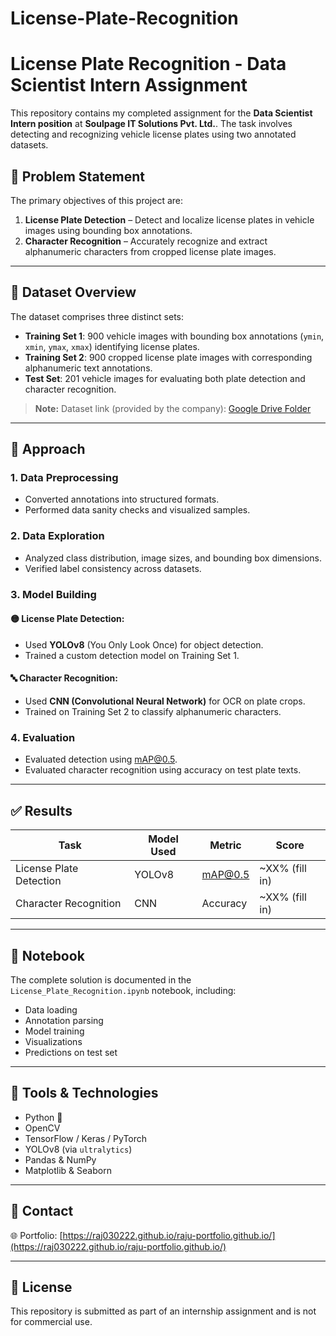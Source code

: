 # License-Plate-Recognition
# License Plate Recognition - Data Scientist Intern Assignment

This repository contains my completed assignment for the **Data Scientist Intern position** at **Soulpage IT Solutions Pvt. Ltd.**. The task involves detecting and recognizing vehicle license plates using two annotated datasets.

## 📌 Problem Statement

The primary objectives of this project are:

1. **License Plate Detection** – Detect and localize license plates in vehicle images using bounding box annotations.
2. **Character Recognition** – Accurately recognize and extract alphanumeric characters from cropped license plate images.

---

## 📂 Dataset Overview

The dataset comprises three distinct sets:

- **Training Set 1**: 900 vehicle images with bounding box annotations (`ymin`, `xmin`, `ymax`, `xmax`) identifying license plates.
- **Training Set 2**: 900 cropped license plate images with corresponding alphanumeric text annotations.
- **Test Set**: 201 vehicle images for evaluating both plate detection and character recognition.

> **Note:** Dataset link (provided by the company): [Google Drive Folder](https://drive.google.com/drive/folders/1ThHnUQjkCNTOKXnvySVfpHZxZbYsFfMQ)

---

## 🧠 Approach

### 1. Data Preprocessing
- Converted annotations into structured formats.
- Performed data sanity checks and visualized samples.

### 2. Data Exploration
- Analyzed class distribution, image sizes, and bounding box dimensions.
- Verified label consistency across datasets.

### 3. Model Building

#### 🟡 License Plate Detection:
- Used **YOLOv8** (You Only Look Once) for object detection.
- Trained a custom detection model on Training Set 1.

#### 🔤 Character Recognition:
- Used **CNN (Convolutional Neural Network)** for OCR on plate crops.
- Trained on Training Set 2 to classify alphanumeric characters.

### 4. Evaluation
- Evaluated detection using mAP@0.5.
- Evaluated character recognition using accuracy on test plate texts.

---

## ✅ Results

| Task                  | Model Used | Metric        | Score       |
|-----------------------|------------|---------------|-------------|
| License Plate Detection | YOLOv8      | mAP@0.5       | ~XX% (fill in) |
| Character Recognition   | CNN         | Accuracy      | ~XX% (fill in) |

---

## 📒 Notebook

The complete solution is documented in the `License_Plate_Recognition.ipynb` notebook, including:
- Data loading
- Annotation parsing
- Model training
- Visualizations
- Predictions on test set

---

## 🔧 Tools & Technologies

- Python 🐍
- OpenCV
- TensorFlow / Keras / PyTorch
- YOLOv8 (via `ultralytics`)
- Pandas & NumPy
- Matplotlib & Seaborn

---

## 📧 Contact

  
🌐 Portfolio: [https://raj030222.github.io/raju-portfolio.github.io/](https://raj030222.github.io/raju-portfolio.github.io/)

---

## 📝 License

This repository is submitted as part of an internship assignment and is not for commercial use.
